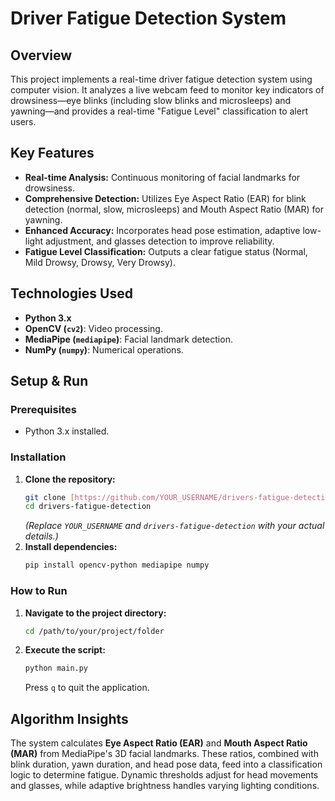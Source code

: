 # Driver Fatigue Detection System

## Overview

This project implements a real-time driver fatigue detection system using computer vision. It analyzes a live webcam feed to monitor key indicators of drowsiness—eye blinks (including slow blinks and microsleeps) and yawning—and provides a real-time "Fatigue Level" classification to alert users.

## Key Features

* **Real-time Analysis:** Continuous monitoring of facial landmarks for drowsiness.
* **Comprehensive Detection:** Utilizes Eye Aspect Ratio (EAR) for blink detection (normal, slow, microsleeps) and Mouth Aspect Ratio (MAR) for yawning.
* **Enhanced Accuracy:** Incorporates head pose estimation, adaptive low-light adjustment, and glasses detection to improve reliability.
* **Fatigue Level Classification:** Outputs a clear fatigue status (Normal, Mild Drowsy, Drowsy, Very Drowsy).

## Technologies Used

* **Python 3.x**
* **OpenCV (`cv2`)**: Video processing.
* **MediaPipe (`mediapipe`)**: Facial landmark detection.
* **NumPy (`numpy`)**: Numerical operations.

## Setup & Run

### Prerequisites

* Python 3.x installed.

### Installation

1.  **Clone the repository:**
    ```bash
    git clone [https://github.com/YOUR_USERNAME/drivers-fatigue-detection.git](https://github.com/YOUR_USERNAME/drivers-fatigue-detection.git)
    cd drivers-fatigue-detection
    ```
    *(Replace `YOUR_USERNAME` and `drivers-fatigue-detection` with your actual details.)*
2.  **Install dependencies:**
    ```bash
    pip install opencv-python mediapipe numpy
    ```

### How to Run

1.  **Navigate to the project directory:**
    ```bash
    cd /path/to/your/project/folder
    ```
2.  **Execute the script:**
    ```bash
    python main.py
    ```
    Press `q` to quit the application.

## Algorithm Insights

The system calculates **Eye Aspect Ratio (EAR)** and **Mouth Aspect Ratio (MAR)** from MediaPipe's 3D facial landmarks. These ratios, combined with blink duration, yawn duration, and head pose data, feed into a classification logic to determine fatigue. Dynamic thresholds adjust for head movements and glasses, while adaptive brightness handles varying lighting conditions.


